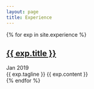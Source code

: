 ```yaml
---
layout: page
title: Experience
---
```



<div class="experience">
  {% for exp in site.experience %}
  <div class="exp post">
      <span id="textbox">
          <h2 class="exp-title post-title alignleft">
            <a href="{{ exp.website }}" target="_blank">{{ exp.title }}</a>
          </h2>
        <div class="alignright">Jan 2019</div>
      </span>
      <span style="clear: both;" class="exp-tagline post-date">
        {{ exp.tagline }}
      </span>
    {{ exp.content }}
  </div>
  {% endfor %}
</div>